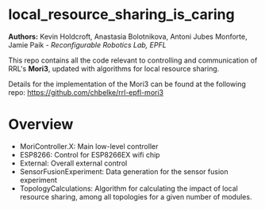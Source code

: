 # local_resource_sharing_is_caring

**Authors:** Kevin Holdcroft, Anastasia Bolotnikova, Antoni Jubes Monforte, Jamie Paik - *Reconfigurable Robotics Lab, EPFL*

This repo contains all the code relevant to controlling and communication of RRL's **Mori3**, updated with algorithms for local resource sharing.

Details for the implementation of the Mori3 can be found at the following repo:
https://github.com/chbelke/rrl-epfl-mori3

# Overview
 - MoriController.X: Main low-level controller
 - ESP8266: Control for ESP8266EX wifi chip
 - External: Overall external control
 - SensorFusionExperiment: Data generation for the sensor fusion experiment
 - TopologyCalculations: Algorithm for calculating the impact of local resource sharing, among all topologies for a given number of modules.